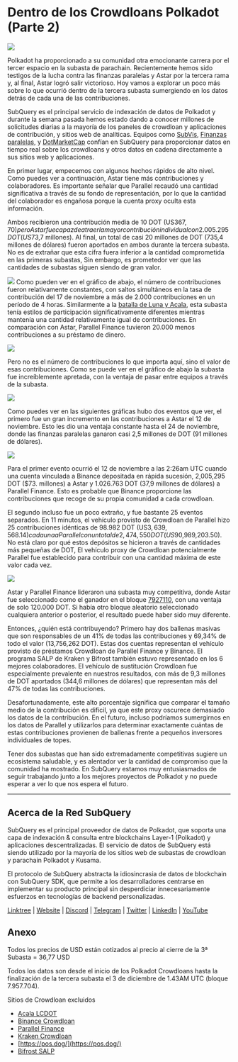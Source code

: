 # Dentro de los Crowdloans Polkadot (Parte 2)

![](https://miro.medium.com/max/1400/0*MqQhXJbmnfMSqf-8)

Polkadot ha proporcionado a su comunidad otra emocionante carrera por el tercer espacio en la subasta de parachain. Recientemente hemos sido testigos de la lucha contra las finanzas paralelas y Astar por la tercera rama y, al final, Astar logró salir victorioso. Hoy vamos a explorar un poco más sobre lo que ocurrió dentro de la tercera subasta sumergiendo en los datos detrás de cada una de las contribuciones.

SubQuery es el principal servicio de indexación de datos de Polkadot y durante la semana pasada hemos estado dando a conocer millones de solicitudes diarias a la mayoría de los paneles de crowdloan y aplicaciones de contribución, y sitios web de analíticas. Equipos como [SubVis](https://www.subvis.io/), [Finanzas paralelas](https://parallel.fi/), y [DotMarketCap](https://dotmarketcap.com/) confían en SubQuery para proporcionar datos en tiempo real sobre los crowdloans y otros datos en cadena directamente a sus sitios web y aplicaciones.

En primer lugar, empecemos con algunos hechos rápidos de alto nivel. Como puedes ver a continuación, Astar tiene más contribuciones y colaboradores. Es importante señalar que Parallel recaudó una cantidad significativa a través de su fondo de representación, por lo que la cantidad del colaborador es engañosa porque la cuenta proxy oculta esta información.

Ambos recibieron una contribución media de 10 DOT (US$367,70) pero Astar fue capaz de atraer la mayor contribución individual con 2.005.295 DOT (US$73,7 millones). Al final, un total de casi 20 millones de DOT (735,4 millones de dólares) fueron aportados en ambos durante la tercera subasta. No es de extrañar que esta cifra fuera inferior a la cantidad comprometida en las primeras subastas, Sin embargo, es prometedor ver que las cantidades de subastas siguen siendo de gran valor.

![](https://miro.medium.com/max/1920/1*cHMt10lANsqtkLYHCv6iWg.png) Como pueden ver en el gráfico de abajo, el número de contribuciones fueron relativamente constantes, con saltos simultáneos en la tasa de contribución del 17 de noviembre a más de 2.000 contribuciones en un período de 4 horas. Similarmente a la [batalla de Luna y Acala](./20211124-polkadot-crowdloans.md), esta subasta tenía estilos de participación significativamente diferentes mientras mantenía una cantidad relativamente igual de contribuciones. En comparación con Astar, Parallel Finance tuvieron 20.000 menos contribuciones a su préstamo de dinero.

![](https://miro.medium.com/max/1920/0*QLdNkyaQBBj3L9Eu)

Pero no es el número de contribuciones lo que importa aquí, sino el valor de esas contribuciones. Como se puede ver en el gráfico de abajo la subasta fue increíblemente apretada, con la ventaja de pasar entre equipos a través de la subasta.

![](https://miro.medium.com/max/1920/0*AGGfB2oBSwoplGhv)

Como puedes ver en las siguientes gráficas hubo dos eventos que ver, el primero fue un gran incremento en las contribuciones a Astar el 12 de noviembre. Esto les dio una ventaja constante hasta el 24 de noviembre, donde las finanzas paralelas ganaron casi 2,5 millones de DOT (91 millones de dólares).

![](https://miro.medium.com/max/1920/0*UK4Drn6LXcjebF_V)

Para el primer evento ocurrió el 12 de noviembre a las 2:26am UTC cuando una cuenta vinculada a Binance depositada en rápida sucesión, 2,005,295 DOT ($73. millones) a Astar y 1.026.763 DOT (37,9 millones de dólares) a Parallel Finance. Esto es probable que Binance proporcione las contribuciones que recoge de su propia comunidad a cada crowdloan.

El segundo incluso fue un poco extraño, y fue bastante 25 eventos separados. En 11 minutos, el vehículo provisto de Crowdloan de Parallel hizo 25 contribuciones idénticas de 98.982 DOT (US$3,639,568.14) cada una a Parallel con un total de 2,474,550 DOT (US$90,989,203.50). No está claro por qué estos depósitos se hicieron a través de cantidades más pequeñas de DOT, El vehículo proxy de Crowdloan potencialmente Parallel fue establecido para contribuir con una cantidad máxima de este valor cada vez.

![](https://miro.medium.com/max/1920/0*ZErTVoVAvSJvaIsL)

Astar y Parallel Finance lideraron una subasta muy competitiva, donde Astar fue seleccionado como el ganador en el bloque [7927110](https://polkadot.subscan.io/block/7927110), con una ventaja de solo 120.000 DOT. Si había otro bloque aleatorio seleccionado cualquiera anterior o posterior, el resultado puede haber sido muy diferente.

Entonces, ¿quién está contribuyendo? Primero hay dos ballenas masivas que son responsables de un 41% de todas las contribuciones y 69,34% de todo el valor (13,756,262 DOT). Estas dos cuentas representan el vehículo provisto de préstamos Crowdloan de Parallel Finance y Binance. El programa SALP de Kraken y Bifrost también estuvo representado en los 6 mejores colaboradores. El vehículo de sustitución Crowdloan fue especialmente prevalente en nuestros resultados, con más de 9,3 millones de DOT aportados (344,6 millones de dólares) que representan más del 47% de todas las contribuciones.

Desafortunadamente, este alto porcentaje significa que comparar el tamaño medio de la contribución es difícil, ya que este proxy oscurece demasiado los datos de la contribución. En el futuro, incluso podríamos sumergirnos en los datos de Parallel y utilizarlos para determinar exactamente cuántas de estas contribuciones provienen de ballenas frente a pequeños inversores individuales de topes.

Tener dos subastas que han sido extremadamente competitivas sugiere un ecosistema saludable, y es alentador ver la cantidad de compromiso que la comunidad ha mostrado. En SubQuery estamos muy entusiasmados de seguir trabajando junto a los mejores proyectos de Polkadot y no puede esperar a ver lo que nos espera el futuro.

---

## Acerca de la Red SubQuery

SubQuery es el principal proveedor de datos de Polkadot, que soporta una capa de indexación & consulta entre blockchains Layer-1 (Polkadot) y aplicaciones descentralizadas. El servicio de datos de SubQuery está siendo utilizado por la mayoría de los sitios web de subastas de crowdloan y parachain Polkadot y Kusama.

El protocolo de SubQuery abstracta la idiosincrasia de datos de blockchain con SubQuery SDK, que permite a los desarrolladores centrarse en implementar su producto principal sin desperdiciar innecesariamente esfuerzos en tecnologías de backend personalizadas.

[Linktree](https://linktr.ee/subquerynetwork) | [Website](https://subquery.network/) | [Discord](https://discord.com/invite/78zg8aBSMG) | [Telegram](https://t.me/subquerynetwork) | [Twitter](https://twitter.com/subquerynetwork) | [LinkedIn](https://www.linkedin.com/company/subquery) | [YouTube](https://www.youtube.com/channel/UCi1a6NUUjegcLHDFLr7CqLw)

## Anexo

Todos los precios de USD están cotizados al precio al cierre de la 3ª Subasta = 36,77 USD

Todos los datos son desde el inicio de los Polkadot Crowdloans hasta la finalización de la tercera subasta el 3 de diciembre de 1.43AM UTC (bloque 7.957.704).

Sitios de Crowdloan excluidos

- [Acala LCDOT](https://medium.com/acalanetwork/acala-liquid-crowdloan-dot-lcdot-launch-on-polkadot-f28d8f561157)
- [Binance Crowdloan](https://www.binance.com/en/dotslot)
- [Parallel Finance](https://crowdloan.parallel.fi/#/auction/polkadot)
- [Kraken Crowdloan](https://www.kraken.com/learn/parachain-auctions)
- [https://pos.dog/](https://pos.dog/)
- [Bifrost SALP](https://medium.com/bifrost-finance/bifrost-announces-slot-auction-liquidity-protocol-salp-weekly-report-51-57a7f69aad34)
